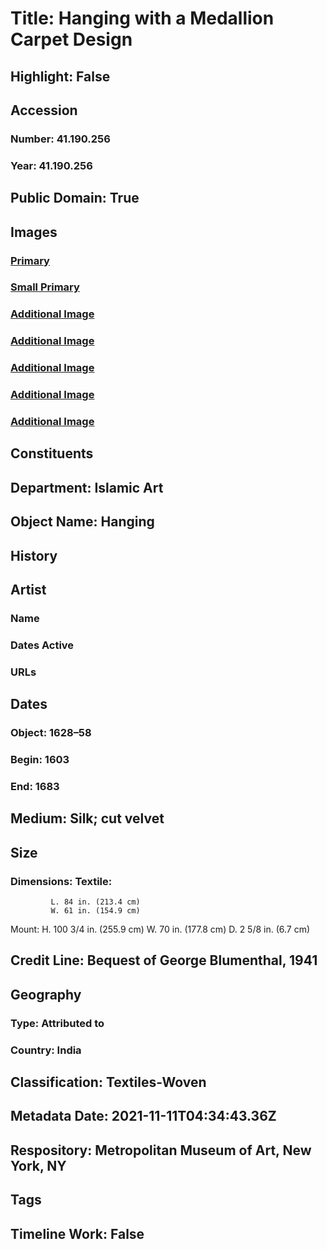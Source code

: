 # Title: Hanging with a Medallion Carpet Design
## Highlight: False
## Accession
### Number: 41.190.256
### Year: 41.190.256
## Public Domain: True
## Images
### [Primary](https://images.metmuseum.org/CRDImages/is/original/wb-41.190.256.JPG)
### [Small Primary](https://images.metmuseum.org/CRDImages/is/web-large/wb-41.190.256.JPG)
### [Additional Image](https://images.metmuseum.org/CRDImages/is/original/wb-41.190.256b.JPG)
### [Additional Image](https://images.metmuseum.org/CRDImages/is/original/wb-41.190.256d..JPG)
### [Additional Image](https://images.metmuseum.org/CRDImages/is/original/wb-41.190.256e.JPG)
### [Additional Image](https://images.metmuseum.org/CRDImages/is/original/wb-41.190.256f.JPG)
### [Additional Image](https://images.metmuseum.org/CRDImages/is/original/127058.jpg)
## Constituents
## Department: Islamic Art
## Object Name: Hanging
## History
## Artist
### Name
### Dates Active
### URLs
## Dates
### Object: 1628–58
### Begin: 1603
### End: 1683
## Medium: Silk; cut velvet
## Size
### Dimensions: Textile: 
             L. 84 in. (213.4 cm)
             W. 61 in. (154.9 cm)
Mount:
             H. 100 3/4 in. (255.9 cm)
             W. 70 in. (177.8 cm)
             D. 2 5/8 in. (6.7 cm)
## Credit Line: Bequest of George Blumenthal, 1941
## Geography
### Type: Attributed to
### Country: India
## Classification: Textiles-Woven
## Metadata Date: 2021-11-11T04:34:43.36Z
## Respository: Metropolitan Museum of Art, New York, NY
## Tags
## Timeline Work: False